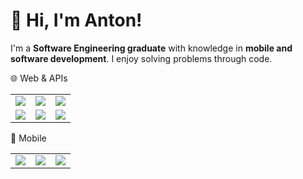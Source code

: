 # 👋 Hi, I'm Anton!

I'm a **Software Engineering graduate** with knowledge in **mobile and software development**. I enjoy solving problems through code.


🌐 Web & APIs
<table> <tr> <td><img src="https://img.shields.io/badge/JavaScript-F7DF1E?logo=javascript&logoColor=000&style=for-the-badge"/></td> <td><img src="https://img.shields.io/badge/React-61DAFB?logo=react&logoColor=000&style=for-the-badge"/></td> <td><img src="https://img.shields.io/badge/REST%20APIs-000000?logo=postman&logoColor=fff&style=for-the-badge"/></td> </tr> <tr> <td><img src="https://img.shields.io/badge/Java-007396?logo=java&logoColor=fff&style=for-the-badge"/></td> <td><img src="https://img.shields.io/badge/TailwindCSS-06B6D4?logo=tailwindcss&logoColor=fff&style=for-the-badge"/></td> <td><img src="https://img.shields.io/badge/HTML5-E34F26?logo=html5&logoColor=fff&style=for-the-badge"/></td> </tr> </table>
📱 Mobile
<table> <tr> <td><img src="https://img.shields.io/badge/Flutter-02569B?logo=flutter&logoColor=white&style=for-the-badge"/></td> <td><img src="https://img.shields.io/badge/Dart-0175C2?logo=dart&logoColor=white&style=for-the-badge"/></td> <td><img src="https://img.shields.io/badge/Android%20Studio-3DDC84?logo=android-studio&logoColor=white&style=for-the-badge"/></td> </tr> </table>
